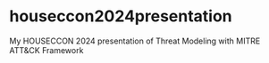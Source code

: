 # houseccon2024presentation
My HOUSECCON 2024 presentation of Threat Modeling with MITRE ATT&amp;CK Framework

